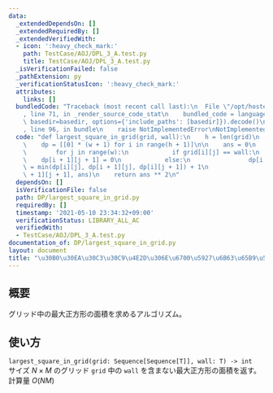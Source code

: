 ```yaml
---
data:
  _extendedDependsOn: []
  _extendedRequiredBy: []
  _extendedVerifiedWith:
  - icon: ':heavy_check_mark:'
    path: TestCase/AOJ/DPL_3_A.test.py
    title: TestCase/AOJ/DPL_3_A.test.py
  _isVerificationFailed: false
  _pathExtension: py
  _verificationStatusIcon: ':heavy_check_mark:'
  attributes:
    links: []
  bundledCode: "Traceback (most recent call last):\n  File \"/opt/hostedtoolcache/Python/3.10.4/x64/lib/python3.10/site-packages/onlinejudge_verify/documentation/build.py\"\
    , line 71, in _render_source_code_stat\n    bundled_code = language.bundle(stat.path,\
    \ basedir=basedir, options={'include_paths': [basedir]}).decode()\n  File \"/opt/hostedtoolcache/Python/3.10.4/x64/lib/python3.10/site-packages/onlinejudge_verify/languages/python.py\"\
    , line 96, in bundle\n    raise NotImplementedError\nNotImplementedError\n"
  code: "def largest_square_in_grid(grid, wall):\n    h = len(grid)\n    w = len(grid[0])\n\
    \    dp = [[0] * (w + 1) for i in range(h + 1)]\n\n    ans = 0\n    for i in range(h):\n\
    \        for j in range(w):\n            if grid[i][j] == wall:\n            \
    \    dp[i + 1][j + 1] = 0\n            else:\n                dp[i + 1][j + 1]\
    \ = min(dp[i][j], dp[i + 1][j], dp[i][j + 1]) + 1\n                ans = max(dp[i\
    \ + 1][j + 1], ans)\n    return ans ** 2\n"
  dependsOn: []
  isVerificationFile: false
  path: DP/largest_square_in_grid.py
  requiredBy: []
  timestamp: '2021-05-10 23:34:32+09:00'
  verificationStatus: LIBRARY_ALL_AC
  verifiedWith:
  - TestCase/AOJ/DPL_3_A.test.py
documentation_of: DP/largest_square_in_grid.py
layout: document
title: "\u30B0\u30EA\u30C3\u30C9\u4E2D\u306E\u6700\u5927\u6B63\u65B9\u5F62"
---
```


## 概要
グリッド中の最大正方形の面積を求めるアルゴリズム。

## 使い方
`largest_square_in_grid(grid: Sequence[Sequence[T]], wall: T) -> int`  
サイズ $N \times M$ のグリッド `grid` 中の `wall` を含まない最大正方形の面積を返す。計算量 $O(NM)$
